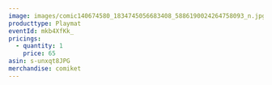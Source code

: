 ```yaml
---
image: images/comic140674580_1834745056683408_5886190024264758093_n.jpg
producttype: Playmat
eventId: mkb4XfKk_
pricings:
  - quantity: 1
    price: 65
asin: s-unxqt8JPG
merchandise: comiket
---
```

